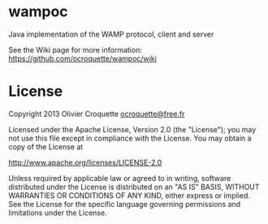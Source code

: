 wampoc
======

Java implementation of the WAMP protocol, client and server

See the Wiki page for more information:
https://github.com/ocroquette/wampoc/wiki


License
=======

Copyright 2013 Olivier Croquette <ocroquette@free.fr>

Licensed under the Apache License, Version 2.0 (the "License");
you may not use this file except in compliance with the License.
You may obtain a copy of the License at

  http://www.apache.org/licenses/LICENSE-2.0

Unless required by applicable law or agreed to in writing, software distributed under the License is distributed on an "AS IS" BASIS, WITHOUT WARRANTIES OR CONDITIONS OF ANY KIND, either express or implied.
See the License for the specific language governing permissions and limitations under the License.
